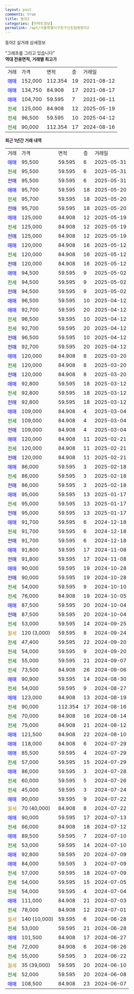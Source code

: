 ```yaml
---
layout: post
comments: true
title: 동아2
categories: [아파트정보]
permalink: /apt/서울특별시구로구신도림동동아2
---
```


동아2 실거래 상세정보

<script type="text/javascript">
  google.charts.load('current', {'packages':['line', 'corechart']});
  google.charts.setOnLoadCallback(drawChart);

  function drawChart() {
    var data = new google.visualization.DataTable();
    data.addColumn('date', '거래일');
    data.addColumn('number', "매매");
    data.addColumn('number', "전세");
    data.addColumn('number', "전매");

    data.addRows([[new Date(Date.parse("2025-05-31")), 95500, null, null], [new Date(Date.parse("2025-05-31")), null, 95500, null], [new Date(Date.parse("2025-05-31")), null, null, 95500], [new Date(Date.parse("2025-05-20")), 95700, null, null], [new Date(Date.parse("2025-05-20")), null, 95700, null], [new Date(Date.parse("2025-05-20")), null, null, 95700], [new Date(Date.parse("2025-05-19")), 125000, null, null], [new Date(Date.parse("2025-05-19")), null, 125000, null], [new Date(Date.parse("2025-05-19")), null, null, 125000], [new Date(Date.parse("2025-05-12")), 120000, null, null], [new Date(Date.parse("2025-05-12")), null, 120000, null], [new Date(Date.parse("2025-05-12")), null, null, 120000], [new Date(Date.parse("2025-05-02")), 94500, null, null], [new Date(Date.parse("2025-05-02")), null, 94500, null], [new Date(Date.parse("2025-05-02")), null, null, 94500], [new Date(Date.parse("2025-04-12")), 96500, null, null], [new Date(Date.parse("2025-04-12")), 92700, null, null], [new Date(Date.parse("2025-04-12")), null, 96500, null], [new Date(Date.parse("2025-04-12")), null, 92700, null], [new Date(Date.parse("2025-04-12")), null, null, 96500], [new Date(Date.parse("2025-04-12")), null, null, 92700], [new Date(Date.parse("2025-03-20")), 120000, null, null], [new Date(Date.parse("2025-03-20")), null, 120000, null], [new Date(Date.parse("2025-03-20")), null, null, 120000], [new Date(Date.parse("2025-03-12")), 92800, null, null], [new Date(Date.parse("2025-03-12")), null, 92800, null], [new Date(Date.parse("2025-03-12")), null, null, 92800], [new Date(Date.parse("2025-03-04")), 109000, null, null], [new Date(Date.parse("2025-03-04")), null, 109000, null], [new Date(Date.parse("2025-03-04")), null, null, 109000], [new Date(Date.parse("2025-02-21")), 120000, null, null], [new Date(Date.parse("2025-02-21")), null, 120000, null], [new Date(Date.parse("2025-02-21")), null, null, 120000], [new Date(Date.parse("2025-02-18")), 86000, null, null], [new Date(Date.parse("2025-02-18")), null, 86000, null], [new Date(Date.parse("2025-02-18")), null, null, 86000], [new Date(Date.parse("2025-01-17")), 95000, null, null], [new Date(Date.parse("2025-01-17")), null, 95000, null], [new Date(Date.parse("2025-01-17")), null, null, 95000], [new Date(Date.parse("2024-12-18")), 91700, null, null], [new Date(Date.parse("2024-12-18")), null, 91700, null], [new Date(Date.parse("2024-12-18")), null, null, 91700], [new Date(Date.parse("2024-11-08")), 91800, null, null], [new Date(Date.parse("2024-11-08")), null, null, 91800], [new Date(Date.parse("2024-10-28")), 90000, null, null], [new Date(Date.parse("2024-10-28")), null, null, 90000], [new Date(Date.parse("2024-10-10")), null, 54000, null], [new Date(Date.parse("2024-10-05")), null, 76000, null], [new Date(Date.parse("2024-10-04")), 87500, null, null], [new Date(Date.parse("2024-10-04")), null, null, 87500], [new Date(Date.parse("2024-09-25")), null, 53000, null], [new Date(Date.parse("2024-09-24")), null, null, null], [new Date(Date.parse("2024-09-20")), null, 47400, null], [new Date(Date.parse("2024-09-20")), null, 54000, null], [new Date(Date.parse("2024-09-07")), null, 55000, null], [new Date(Date.parse("2024-09-06")), null, 73500, null], [new Date(Date.parse("2024-08-30")), 90900, null, null], [new Date(Date.parse("2024-08-27")), null, 54000, null], [new Date(Date.parse("2024-08-19")), 123000, null, null], [new Date(Date.parse("2024-08-16")), null, 90000, null], [new Date(Date.parse("2024-08-14")), null, 70000, null], [new Date(Date.parse("2024-08-12")), null, 75000, null], [new Date(Date.parse("2024-08-10")), 121500, null, null], [new Date(Date.parse("2024-07-29")), 118000, null, null], [new Date(Date.parse("2024-07-29")), 85500, null, null], [new Date(Date.parse("2024-07-29")), null, 57000, null], [new Date(Date.parse("2024-07-28")), 86000, null, null], [new Date(Date.parse("2024-07-26")), null, 60000, null], [new Date(Date.parse("2024-07-24")), null, 45000, null], [new Date(Date.parse("2024-07-22")), 90000, null, null], [new Date(Date.parse("2024-07-22")), null, null, null], [new Date(Date.parse("2024-07-13")), 90000, null, null], [new Date(Date.parse("2024-07-12")), null, 66000, null], [new Date(Date.parse("2024-07-10")), 89500, null, null], [new Date(Date.parse("2024-07-10")), null, 53000, null], [new Date(Date.parse("2024-07-09")), 92800, null, null], [new Date(Date.parse("2024-07-09")), 84000, null, null], [new Date(Date.parse("2024-07-09")), null, 57000, null], [new Date(Date.parse("2024-07-05")), null, 54000, null], [new Date(Date.parse("2024-07-04")), null, 54000, null], [new Date(Date.parse("2024-07-03")), 111000, null, null], [new Date(Date.parse("2024-07-01")), null, 78000, null], [new Date(Date.parse("2024-06-28")), null, null, null], [new Date(Date.parse("2024-06-28")), null, 53000, null], [new Date(Date.parse("2024-06-27")), 101500, null, null], [new Date(Date.parse("2024-06-26")), null, 72000, null], [new Date(Date.parse("2024-06-22")), null, 55000, null], [new Date(Date.parse("2024-06-10")), null, null, null], [new Date(Date.parse("2024-06-08")), null, 52000, null], [new Date(Date.parse("2024-06-07")), 108500, null, null]]);

    var options = {
      hAxis: {
        format: 'yyyy/MM/dd'
      },    
      lineWidth: 0,
      pointsVisible: true,    
      title: '최근 1년간 유형별 실거래가 분포',
      legend: { position: 'bottom' }
    };

    var formatter = new google.visualization.NumberFormat({pattern:'###,###'} );
    formatter.format(data, 1);
    formatter.format(data, 2);
    
    setTimeout(function() {
        var chart = new google.visualization.LineChart(document.getElementById('columnchart_material'));
        chart.draw(data, (options));
        document.getElementById('loading').style.display = 'none';
    }, 200);
  }
</script>


<div id="loading" style="z-index:20; display: block; margin-left: 0px">"그래프를 그리고 있습니다"</div>
<div id="columnchart_material" style="width: 95%; margin-left: 0px; display: block"></div>
<!-- contents start -->
<b>역대 전용면적, 거래별 최고가</b>
<table class="sortable">
    <tr>
      <td>거래</td>
      <td>가격</td>
      <td>면적</td>
      <td>층</td>
      <td>거래일</td>
    </tr>
        <tr>
          <td><a style="color: blue">매매</a></td>
          <td>152,000</td>
          <td>112.354</td>
          <td>19</td>
          <td>2021-08-12</td>
        </tr>            <tr>
          <td><a style="color: blue">매매</a></td>
          <td>134,750</td>
          <td>84.908</td>
          <td>17</td>
          <td>2021-08-17</td>
        </tr>            <tr>
          <td><a style="color: blue">매매</a></td>
          <td>104,700</td>
          <td>59.595</td>
          <td>7</td>
          <td>2021-06-11</td>
        </tr>        
        <tr>
              <td><a style="color: darkgreen">전세</a></td>
              <td>125,000</td>
              <td>84.908</td>
              <td>12</td>
              <td>2025-05-19</td>
            </tr>            <tr>
              <td><a style="color: darkgreen">전세</a></td>
              <td>96,500</td>
              <td>59.595</td>
              <td>10</td>
              <td>2025-04-12</td>
            </tr>            <tr>
              <td><a style="color: darkgreen">전세</a></td>
              <td>90,000</td>
              <td>112.354</td>
              <td>17</td>
              <td>2024-08-16</td>
            </tr>        
    
</table>

<b>최근 1년간 거래 내역</b>

<table class="sortable">
    <tr>
      <td>거래</td>
      <td>가격</td>
      <td>면적</td>
      <td>층</td>
      <td>거래일</td>
    </tr>
    <tr>
      <td><a style="color: blue">매매</a></td>
      <td>95,500</td>
      <td>59.595</td>
      <td>6</td>
      <td>2025-05-31</td>
    </tr>          <tr>
      <td><a style="color: darkgreen">전세</a></td>
      <td>95,500</td>
      <td>59.595</td>
      <td>6</td>
      <td>2025-05-31</td>
    </tr>          <tr>
      <td><a style="color: darkblue">전매</a></td>
      <td>95,500</td>
      <td>59.595</td>
      <td>6</td>
      <td>2025-05-31</td>
    </tr>          <tr>
      <td><a style="color: blue">매매</a></td>
      <td>95,700</td>
      <td>59.595</td>
      <td>18</td>
      <td>2025-05-20</td>
    </tr>          <tr>
      <td><a style="color: darkgreen">전세</a></td>
      <td>95,700</td>
      <td>59.595</td>
      <td>18</td>
      <td>2025-05-20</td>
    </tr>          <tr>
      <td><a style="color: darkblue">전매</a></td>
      <td>95,700</td>
      <td>59.595</td>
      <td>18</td>
      <td>2025-05-20</td>
    </tr>          <tr>
      <td><a style="color: blue">매매</a></td>
      <td>125,000</td>
      <td>84.908</td>
      <td>12</td>
      <td>2025-05-19</td>
    </tr>          <tr>
      <td><a style="color: darkgreen">전세</a></td>
      <td>125,000</td>
      <td>84.908</td>
      <td>12</td>
      <td>2025-05-19</td>
    </tr>          <tr>
      <td><a style="color: darkblue">전매</a></td>
      <td>125,000</td>
      <td>84.908</td>
      <td>12</td>
      <td>2025-05-19</td>
    </tr>          <tr>
      <td><a style="color: blue">매매</a></td>
      <td>120,000</td>
      <td>84.908</td>
      <td>16</td>
      <td>2025-05-12</td>
    </tr>          <tr>
      <td><a style="color: darkgreen">전세</a></td>
      <td>120,000</td>
      <td>84.908</td>
      <td>16</td>
      <td>2025-05-12</td>
    </tr>          <tr>
      <td><a style="color: darkblue">전매</a></td>
      <td>120,000</td>
      <td>84.908</td>
      <td>16</td>
      <td>2025-05-12</td>
    </tr>          <tr>
      <td><a style="color: blue">매매</a></td>
      <td>94,500</td>
      <td>59.595</td>
      <td>9</td>
      <td>2025-05-02</td>
    </tr>          <tr>
      <td><a style="color: darkgreen">전세</a></td>
      <td>94,500</td>
      <td>59.595</td>
      <td>9</td>
      <td>2025-05-02</td>
    </tr>          <tr>
      <td><a style="color: darkblue">전매</a></td>
      <td>94,500</td>
      <td>59.595</td>
      <td>9</td>
      <td>2025-05-02</td>
    </tr>          <tr>
      <td><a style="color: blue">매매</a></td>
      <td>96,500</td>
      <td>59.595</td>
      <td>10</td>
      <td>2025-04-12</td>
    </tr>          <tr>
      <td><a style="color: blue">매매</a></td>
      <td>92,700</td>
      <td>59.595</td>
      <td>20</td>
      <td>2025-04-12</td>
    </tr>          <tr>
      <td><a style="color: darkgreen">전세</a></td>
      <td>96,500</td>
      <td>59.595</td>
      <td>10</td>
      <td>2025-04-12</td>
    </tr>          <tr>
      <td><a style="color: darkgreen">전세</a></td>
      <td>92,700</td>
      <td>59.595</td>
      <td>20</td>
      <td>2025-04-12</td>
    </tr>          <tr>
      <td><a style="color: darkblue">전매</a></td>
      <td>96,500</td>
      <td>59.595</td>
      <td>10</td>
      <td>2025-04-12</td>
    </tr>          <tr>
      <td><a style="color: darkblue">전매</a></td>
      <td>92,700</td>
      <td>59.595</td>
      <td>20</td>
      <td>2025-04-12</td>
    </tr>          <tr>
      <td><a style="color: blue">매매</a></td>
      <td>120,000</td>
      <td>84.908</td>
      <td>8</td>
      <td>2025-03-20</td>
    </tr>          <tr>
      <td><a style="color: darkgreen">전세</a></td>
      <td>120,000</td>
      <td>84.908</td>
      <td>8</td>
      <td>2025-03-20</td>
    </tr>          <tr>
      <td><a style="color: darkblue">전매</a></td>
      <td>120,000</td>
      <td>84.908</td>
      <td>8</td>
      <td>2025-03-20</td>
    </tr>          <tr>
      <td><a style="color: blue">매매</a></td>
      <td>92,800</td>
      <td>59.595</td>
      <td>18</td>
      <td>2025-03-12</td>
    </tr>          <tr>
      <td><a style="color: darkgreen">전세</a></td>
      <td>92,800</td>
      <td>59.595</td>
      <td>18</td>
      <td>2025-03-12</td>
    </tr>          <tr>
      <td><a style="color: darkblue">전매</a></td>
      <td>92,800</td>
      <td>59.595</td>
      <td>18</td>
      <td>2025-03-12</td>
    </tr>          <tr>
      <td><a style="color: blue">매매</a></td>
      <td>109,000</td>
      <td>84.908</td>
      <td>4</td>
      <td>2025-03-04</td>
    </tr>          <tr>
      <td><a style="color: darkgreen">전세</a></td>
      <td>109,000</td>
      <td>84.908</td>
      <td>4</td>
      <td>2025-03-04</td>
    </tr>          <tr>
      <td><a style="color: darkblue">전매</a></td>
      <td>109,000</td>
      <td>84.908</td>
      <td>4</td>
      <td>2025-03-04</td>
    </tr>          <tr>
      <td><a style="color: blue">매매</a></td>
      <td>120,000</td>
      <td>84.908</td>
      <td>11</td>
      <td>2025-02-21</td>
    </tr>          <tr>
      <td><a style="color: darkgreen">전세</a></td>
      <td>120,000</td>
      <td>84.908</td>
      <td>11</td>
      <td>2025-02-21</td>
    </tr>          <tr>
      <td><a style="color: darkblue">전매</a></td>
      <td>120,000</td>
      <td>84.908</td>
      <td>11</td>
      <td>2025-02-21</td>
    </tr>          <tr>
      <td><a style="color: blue">매매</a></td>
      <td>86,000</td>
      <td>59.595</td>
      <td>3</td>
      <td>2025-02-18</td>
    </tr>          <tr>
      <td><a style="color: darkgreen">전세</a></td>
      <td>86,000</td>
      <td>59.595</td>
      <td>3</td>
      <td>2025-02-18</td>
    </tr>          <tr>
      <td><a style="color: darkblue">전매</a></td>
      <td>86,000</td>
      <td>59.595</td>
      <td>3</td>
      <td>2025-02-18</td>
    </tr>          <tr>
      <td><a style="color: blue">매매</a></td>
      <td>95,000</td>
      <td>59.595</td>
      <td>13</td>
      <td>2025-01-17</td>
    </tr>          <tr>
      <td><a style="color: darkgreen">전세</a></td>
      <td>95,000</td>
      <td>59.595</td>
      <td>13</td>
      <td>2025-01-17</td>
    </tr>          <tr>
      <td><a style="color: darkblue">전매</a></td>
      <td>95,000</td>
      <td>59.595</td>
      <td>13</td>
      <td>2025-01-17</td>
    </tr>          <tr>
      <td><a style="color: blue">매매</a></td>
      <td>91,700</td>
      <td>59.595</td>
      <td>6</td>
      <td>2024-12-18</td>
    </tr>          <tr>
      <td><a style="color: darkgreen">전세</a></td>
      <td>91,700</td>
      <td>59.595</td>
      <td>6</td>
      <td>2024-12-18</td>
    </tr>          <tr>
      <td><a style="color: darkblue">전매</a></td>
      <td>91,700</td>
      <td>59.595</td>
      <td>6</td>
      <td>2024-12-18</td>
    </tr>          <tr>
      <td><a style="color: blue">매매</a></td>
      <td>91,800</td>
      <td>59.595</td>
      <td>17</td>
      <td>2024-11-08</td>
    </tr>          <tr>
      <td><a style="color: darkblue">전매</a></td>
      <td>91,800</td>
      <td>59.595</td>
      <td>17</td>
      <td>2024-11-08</td>
    </tr>          <tr>
      <td><a style="color: blue">매매</a></td>
      <td>90,000</td>
      <td>59.595</td>
      <td>19</td>
      <td>2024-10-28</td>
    </tr>          <tr>
      <td><a style="color: darkblue">전매</a></td>
      <td>90,000</td>
      <td>59.595</td>
      <td>19</td>
      <td>2024-10-28</td>
    </tr>          <tr>
      <td><a style="color: darkgreen">전세</a></td>
      <td>54,000</td>
      <td>59.595</td>
      <td>9</td>
      <td>2024-10-10</td>
    </tr>          <tr>
      <td><a style="color: darkgreen">전세</a></td>
      <td>76,000</td>
      <td>84.908</td>
      <td>19</td>
      <td>2024-10-05</td>
    </tr>          <tr>
      <td><a style="color: blue">매매</a></td>
      <td>87,500</td>
      <td>59.595</td>
      <td>20</td>
      <td>2024-10-04</td>
    </tr>          <tr>
      <td><a style="color: darkblue">전매</a></td>
      <td>87,500</td>
      <td>59.595</td>
      <td>20</td>
      <td>2024-10-04</td>
    </tr>          <tr>
      <td><a style="color: darkgreen">전세</a></td>
      <td>53,000</td>
      <td>59.595</td>
      <td>14</td>
      <td>2024-09-25</td>
    </tr>          <tr>
      <td><a style="color: darkgoldenrod">월세</a></td>
      <td>120 (3,000)</td>
      <td>59.595</td>
      <td>8</td>
      <td>2024-09-24</td>
    </tr>          <tr>
      <td><a style="color: darkgreen">전세</a></td>
      <td>47,400</td>
      <td>59.595</td>
      <td>22</td>
      <td>2024-09-20</td>
    </tr>          <tr>
      <td><a style="color: darkgreen">전세</a></td>
      <td>54,000</td>
      <td>59.595</td>
      <td>9</td>
      <td>2024-09-20</td>
    </tr>          <tr>
      <td><a style="color: darkgreen">전세</a></td>
      <td>55,000</td>
      <td>59.595</td>
      <td>21</td>
      <td>2024-09-07</td>
    </tr>          <tr>
      <td><a style="color: darkgreen">전세</a></td>
      <td>73,500</td>
      <td>84.908</td>
      <td>26</td>
      <td>2024-09-06</td>
    </tr>          <tr>
      <td><a style="color: blue">매매</a></td>
      <td>90,900</td>
      <td>59.595</td>
      <td>14</td>
      <td>2024-08-30</td>
    </tr>          <tr>
      <td><a style="color: darkgreen">전세</a></td>
      <td>54,000</td>
      <td>59.595</td>
      <td>9</td>
      <td>2024-08-27</td>
    </tr>          <tr>
      <td><a style="color: blue">매매</a></td>
      <td>123,000</td>
      <td>84.908</td>
      <td>13</td>
      <td>2024-08-19</td>
    </tr>          <tr>
      <td><a style="color: darkgreen">전세</a></td>
      <td>90,000</td>
      <td>112.354</td>
      <td>17</td>
      <td>2024-08-16</td>
    </tr>          <tr>
      <td><a style="color: darkgreen">전세</a></td>
      <td>70,000</td>
      <td>84.908</td>
      <td>16</td>
      <td>2024-08-14</td>
    </tr>          <tr>
      <td><a style="color: darkgreen">전세</a></td>
      <td>75,000</td>
      <td>84.908</td>
      <td>21</td>
      <td>2024-08-12</td>
    </tr>          <tr>
      <td><a style="color: blue">매매</a></td>
      <td>121,500</td>
      <td>84.908</td>
      <td>22</td>
      <td>2024-08-10</td>
    </tr>          <tr>
      <td><a style="color: blue">매매</a></td>
      <td>118,000</td>
      <td>84.908</td>
      <td>6</td>
      <td>2024-07-29</td>
    </tr>          <tr>
      <td><a style="color: blue">매매</a></td>
      <td>85,500</td>
      <td>59.595</td>
      <td>4</td>
      <td>2024-07-29</td>
    </tr>          <tr>
      <td><a style="color: darkgreen">전세</a></td>
      <td>57,000</td>
      <td>59.595</td>
      <td>15</td>
      <td>2024-07-29</td>
    </tr>          <tr>
      <td><a style="color: blue">매매</a></td>
      <td>86,000</td>
      <td>59.595</td>
      <td>3</td>
      <td>2024-07-28</td>
    </tr>          <tr>
      <td><a style="color: darkgreen">전세</a></td>
      <td>60,000</td>
      <td>59.595</td>
      <td>5</td>
      <td>2024-07-26</td>
    </tr>          <tr>
      <td><a style="color: darkgreen">전세</a></td>
      <td>45,000</td>
      <td>59.595</td>
      <td>3</td>
      <td>2024-07-24</td>
    </tr>          <tr>
      <td><a style="color: blue">매매</a></td>
      <td>90,000</td>
      <td>59.595</td>
      <td>9</td>
      <td>2024-07-22</td>
    </tr>          <tr>
      <td><a style="color: darkgoldenrod">월세</a></td>
      <td>70 (40,000)</td>
      <td>84.908</td>
      <td>8</td>
      <td>2024-07-22</td>
    </tr>          <tr>
      <td><a style="color: blue">매매</a></td>
      <td>90,000</td>
      <td>59.595</td>
      <td>17</td>
      <td>2024-07-13</td>
    </tr>          <tr>
      <td><a style="color: darkgreen">전세</a></td>
      <td>66,000</td>
      <td>84.908</td>
      <td>18</td>
      <td>2024-07-12</td>
    </tr>          <tr>
      <td><a style="color: blue">매매</a></td>
      <td>89,500</td>
      <td>59.595</td>
      <td>7</td>
      <td>2024-07-10</td>
    </tr>          <tr>
      <td><a style="color: darkgreen">전세</a></td>
      <td>53,000</td>
      <td>59.595</td>
      <td>14</td>
      <td>2024-07-10</td>
    </tr>          <tr>
      <td><a style="color: blue">매매</a></td>
      <td>92,800</td>
      <td>59.595</td>
      <td>20</td>
      <td>2024-07-09</td>
    </tr>          <tr>
      <td><a style="color: blue">매매</a></td>
      <td>84,000</td>
      <td>59.595</td>
      <td>3</td>
      <td>2024-07-09</td>
    </tr>          <tr>
      <td><a style="color: darkgreen">전세</a></td>
      <td>57,000</td>
      <td>59.595</td>
      <td>18</td>
      <td>2024-07-09</td>
    </tr>          <tr>
      <td><a style="color: darkgreen">전세</a></td>
      <td>54,000</td>
      <td>59.595</td>
      <td>15</td>
      <td>2024-07-05</td>
    </tr>          <tr>
      <td><a style="color: darkgreen">전세</a></td>
      <td>54,000</td>
      <td>59.595</td>
      <td>4</td>
      <td>2024-07-04</td>
    </tr>          <tr>
      <td><a style="color: blue">매매</a></td>
      <td>111,000</td>
      <td>84.908</td>
      <td>21</td>
      <td>2024-07-03</td>
    </tr>          <tr>
      <td><a style="color: darkgreen">전세</a></td>
      <td>78,000</td>
      <td>84.908</td>
      <td>12</td>
      <td>2024-07-01</td>
    </tr>          <tr>
      <td><a style="color: darkgoldenrod">월세</a></td>
      <td>140 (10,000)</td>
      <td>59.595</td>
      <td>6</td>
      <td>2024-06-28</td>
    </tr>          <tr>
      <td><a style="color: darkgreen">전세</a></td>
      <td>53,000</td>
      <td>59.595</td>
      <td>21</td>
      <td>2024-06-28</td>
    </tr>          <tr>
      <td><a style="color: blue">매매</a></td>
      <td>101,500</td>
      <td>84.908</td>
      <td>17</td>
      <td>2024-06-27</td>
    </tr>          <tr>
      <td><a style="color: darkgreen">전세</a></td>
      <td>72,000</td>
      <td>84.908</td>
      <td>6</td>
      <td>2024-06-26</td>
    </tr>          <tr>
      <td><a style="color: darkgreen">전세</a></td>
      <td>55,000</td>
      <td>59.595</td>
      <td>3</td>
      <td>2024-06-22</td>
    </tr>          <tr>
      <td><a style="color: darkgoldenrod">월세</a></td>
      <td>35 (39,000)</td>
      <td>59.595</td>
      <td>20</td>
      <td>2024-06-10</td>
    </tr>          <tr>
      <td><a style="color: darkgreen">전세</a></td>
      <td>52,000</td>
      <td>59.595</td>
      <td>20</td>
      <td>2024-06-08</td>
    </tr>          <tr>
      <td><a style="color: blue">매매</a></td>
      <td>108,500</td>
      <td>84.908</td>
      <td>23</td>
      <td>2024-06-07</td>
    </tr>      </table>
<!-- contents end -->    

